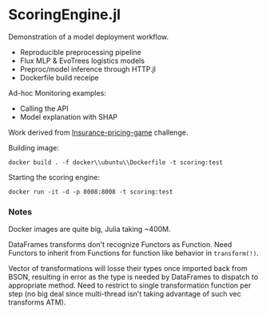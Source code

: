 # ScoringEngine.jl

Demonstration of a model deployment workflow.

- Reproducible preprocessing pipeline
- Flux MLP & EvoTrees logistics models
- Preproc/model inference through HTTP.jl
- Dockerfile build receipe

Ad-hoc Monitoring examples:

- Calling the API
- Model explanation with SHAP

Work derived from [Insurance-pricing-game](https://www.aicrowd.com/challenges/insurance-pricing-game) challenge.

Building image:
```
docker build . -f docker\\ubuntu\\Dockerfile -t scoring:test
```

Starting the scoring engine:
```
docker run -it -d -p 8008:8008 -t scoring:test 
```

### Notes

Docker images are quite big, Julia taking ~400M.

DataFrames transforms don't recognize Functors as Function. Need Functors to inherit from Functions for function like behavior in `transform(!)`. 

Vector of transformations will losse their types once imported back from BSON, resulting in error as the type is needed by DataFrames to dispatch to appropriate method. Need to restrict to single transformation function per step (no big deal since multi-thread isn't taking advantage of such vec transforms ATM). 
